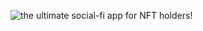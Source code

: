 ![the ultimate social-fi app for NFT holders!](https://user-images.githubusercontent.com/32412967/230770680-af6f140e-35f8-413b-ae74-43772754234c.gif)
